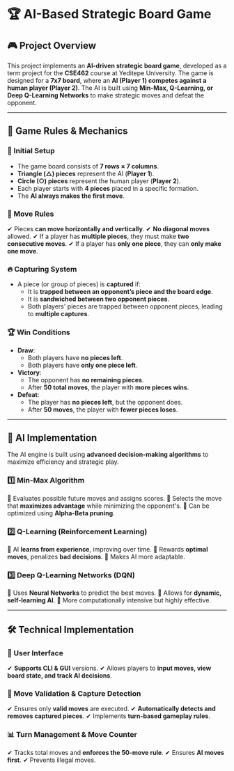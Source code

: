 # 🏆 AI-Based Strategic Board Game

## 🎮 Project Overview
This project implements an **AI-driven strategic board game**, developed as a term project for the **CSE462** course at Yeditepe University. The game is designed for a **7x7 board**, where an **AI (Player 1) competes against a human player (Player 2)**. The AI is built using **Min-Max, Q-Learning, or Deep Q-Learning Networks** to make strategic moves and defeat the opponent.

---

## 📜 Game Rules & Mechanics

### 🏁 Initial Setup
- The game board consists of **7 rows × 7 columns**.
- **Triangle (△) pieces** represent the AI (**Player 1**).
- **Circle (○) pieces** represent the human player (**Player 2**).
- Each player starts with **4 pieces** placed in a specific formation.
- The **AI always makes the first move**.

### 🎲 Move Rules
✔ Pieces **can move horizontally and vertically**.
✔ **No diagonal moves** allowed.
✔ If a player has **multiple pieces**, they must make **two consecutive moves**.
✔ If a player has **only one piece**, they can **only make one move**.

### 🔥 Capturing System
- A piece (or group of pieces) is **captured** if:
  - It is **trapped between an opponent’s piece and the board edge**.
  - It is **sandwiched between two opponent pieces**.
  - Both players' pieces are trapped between opponent pieces, leading to **multiple captures**.

### 🏆 Win Conditions
- **Draw**:
  - Both players have **no pieces left**.
  - Both players have **only one piece left**.
- **Victory**:
  - The opponent has **no remaining pieces**.
  - After **50 total moves**, the player with **more pieces wins**.
- **Defeat**:
  - The player has **no pieces left**, but the opponent does.
  - After **50 moves**, the player with **fewer pieces loses**.

---

## 🤖 AI Implementation
The AI engine is built using **advanced decision-making algorithms** to maximize efficiency and strategic play.

### **1️⃣ Min-Max Algorithm**
🔹 Evaluates possible future moves and assigns scores.
🔹 Selects the move that **maximizes advantage** while minimizing the opponent's.
🔹 Can be optimized using **Alpha-Beta pruning**.

### **2️⃣ Q-Learning (Reinforcement Learning)**
🔹 AI **learns from experience**, improving over time.
🔹 Rewards **optimal moves**, penalizes **bad decisions**.
🔹 Makes AI more adaptable.

### **3️⃣ Deep Q-Learning Networks (DQN)**
🔹 Uses **Neural Networks** to predict the best moves.
🔹 Allows for **dynamic, self-learning AI**.
🔹 More computationally intensive but highly effective.

---

## 🛠️ Technical Implementation

### **🎨 User Interface**
✔ **Supports CLI & GUI** versions.
✔ Allows players to **input moves, view board state, and track AI decisions**.

### **📌 Move Validation & Capture Detection**
✔ Ensures only **valid moves** are executed.
✔ **Automatically detects and removes captured pieces**.
✔ Implements **turn-based gameplay rules**.

### **📊 Turn Management & Move Counter**
✔ Tracks total moves and **enforces the 50-move rule**.
✔ Ensures **AI moves first**.
✔ Prevents illegal moves.
